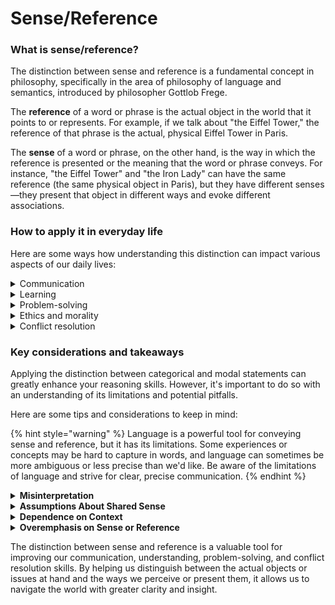 # Sense/Reference

### What is sense/reference?

The distinction between sense and reference is a fundamental concept in philosophy, specifically in the area of philosophy of language and semantics, introduced by philosopher Gottlob Frege.

The **reference** of a word or phrase is the actual object in the world that it points to or represents. For example, if we talk about "the Eiffel Tower," the reference of that phrase is the actual, physical Eiffel Tower in Paris.

The **sense** of a word or phrase, on the other hand, is the way in which the reference is presented or the meaning that the word or phrase conveys. For instance, "the Eiffel Tower" and "the Iron Lady" can have the same reference (the same physical object in Paris), but they have different senses—they present that object in different ways and evoke different associations.

### How to apply it in everyday life

Here are some ways how understanding this distinction can impact various aspects of our daily lives:

<details>

<summary>Communication</summary>

In everyday communication, the distinction between sense and reference is crucial. For instance, your friend might say, "I'm going to the bank." The reference is clear—it's a place where banking transactions occur. But the sense could be ambiguous—is your friend referring to a river bank or a financial institution? The context usually helps us determine the correct sense.

</details>

<details>

<summary>Learning</summary>

In learning new concepts, especially in subjects like history or literature, understanding the difference between sense and reference can be very helpful. For example, different texts might refer to the same historical event (the same reference) but present it in different ways (different senses), leading to different interpretations and understandings.

</details>

<details>

<summary>Problem-solving</summary>

When we're trying to solve a problem, it's important to distinguish between the actual problem (the reference) and how we perceive or frame the problem (the sense). For instance, if a business is losing customers, the reference is the customer loss, but the sense could be varied—poor customer service, high prices, inferior product quality, etc. Identifying the correct sense can guide us to the right solution.

</details>

<details>

<summary>Ethics and morality</summary>

In ethical and moral discussions, the distinction between sense and reference can help us understand disagreements. Two people might be referring to the same action (the same reference), but they might have different senses of it, leading to different moral judgments.

Consider the act of whistleblowing, which refers to exposing wrongdoing within an organization. The reference here is the same act of whistleblowing. However, different people can have different senses of this act. Some might view it as a brave act of truth-telling, holding organizations accountable for their actions. This sense frames whistleblowing as a morally commendable act. Others, however, might view the same act as a betrayal, particularly if the information could harm the organization or its members. This sense frames whistleblowing as potentially morally problematic. The same act (reference) is seen in two very different ways (senses), leading to different moral judgments.

</details>

<details>

<summary>Conflict resolution</summary>

When resolving conflicts, understanding the distinction between sense and reference can be crucial. Often, conflicts arise not because people disagree about the facts (the references), but because they have different perceptions or interpretations of those facts (different senses).

Let's say two roommates are in conflict over the phrase "keeping the apartment clean." The reference, or the object that the phrase points to, is the state of cleanliness in the apartment. However, the roommates might have different senses of what "clean" means. For one, "clean" might mean that everything is spotless and in its place at all times. For the other, "clean" might mean that things are generally tidy, but it's okay if a few items are out of place. These different senses can lead to conflict, even though both roommates agree on the importance of cleanliness (the reference). Understanding the different senses can help them find a compromise and resolve the conflict.

</details>

### Key considerations and takeaways

Applying the distinction between categorical and modal statements can greatly enhance your reasoning skills. However, it's important to do so with an understanding of its limitations and potential pitfalls.

Here are some tips and considerations to keep in mind:

{% hint style="warning" %}
Language is a powerful tool for conveying sense and reference, but it has its limitations. Some experiences or concepts may be hard to capture in words, and language can sometimes be more ambiguous or less precise than we'd like. Be aware of the limitations of language and strive for clear, precise communication.
{% endhint %}

<details>

<summary><strong>Misinterpretation</strong></summary>

Be careful not to misinterpret the sense or reference of a statement. The same words can have different senses in different contexts, and failing to understand the intended sense can lead to misunderstandings or disagreements.

</details>

<details>

<summary><strong>Assumptions About Shared Sense</strong></summary>

In communication, we often assume that others share our sense of a particular reference. This can lead to confusion or conflict when those assumptions turn out to be false. Always check for shared understanding when the stakes are high.

</details>

<details>

<summary><strong>Dependence on Context</strong></summary>

Both sense and reference can be heavily dependent on context. The same statement can have different senses in different contexts, and sometimes even the reference can change. Be mindful of how context shapes sense and reference.

</details>

<details>

<summary><strong>Overemphasis on Sense or Reference</strong></summary>

Overemphasizing either sense or reference can lead to problems. Focusing too much on reference (the objective facts) can lead to a dry, literal-minded perspective that misses nuances and complexities. Overemphasizing sense (subjective interpretations) can lead to a disregard for objective facts and a tendency to overinterpret or read too much into things.

</details>

The distinction between sense and reference is a valuable tool for improving our communication, understanding, problem-solving, and conflict resolution skills. By helping us distinguish between the actual objects or issues at hand and the ways we perceive or present them, it allows us to navigate the world with greater clarity and insight.

